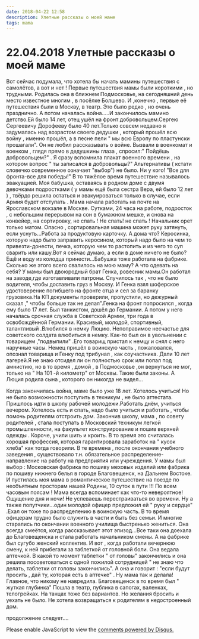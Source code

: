 ```yaml
---
date: 2018-04-22 12:58
description: Улетные рассказы о моей маме
tags: mama
---
```

# 22.04.2018 Улетные рассказы о моей маме

Вот сейчас подумала, что хотела бы начать мамины путешествия с самолётов, а вот и нет ! Первые  путешествия мамы были короткими , но трудными. Родилась  она в ближнем Подмосковье, на сегодняшний день место известное многим , в посёлке  Болшево. И ,конечно , первые её путешествия были в Москву, в театр. Это было редко , но очень празднично. А потом началась война.....И закончилось мамино детство.Ей было 14 лет, отец ушёл на фронт добровольцем.Сергею Сергеевичу Дорофееву было 40 лет.Только совсем недавно я задумалась над возрастом своего дедушки , который прошёл всю войну , именно прошёл, а в песне пели " мы всю Европу по пластунски прошагали". Он не любил рассказывать о войне. Вызвали в военкомат  и военком , глядя прямо в дедушкины глаза , спросил:" Пойдёшь добровольцем?" . Я сразу вспомнила плакат военного времени , на котором вопрос " ты записался в добровольцы?"  Альтернативы ( кстати словечко современное означает "выбор") не было. Ни у кого! "Все для фронта-все для победы!" В то тяжёлое время путешествие называлось эвакуацией. Моя бабушка, оставаясь в родном доме с двумя девочками подростками ( у мамы ещё была сестра Вера, ей было 12 лет ) , твёрдо решила остаться и эвакуироваться только в случае, если Армия будет отступать . Мама начала работать на почте на Ярославском вокзале в Москве. Сутками, 24 часа на работе, подросток , с небольшим перерывом на сон в бумажном мешке,  и снова на конвейер, на сортировку, не спать ! Не спать! не спать ! Начальник орет только матом. Опасно , сортировальная машина может руку затянуть, если уснуть...Работа за продуктовую карточку. А дома что? Керосинка, которую надо было заправить керосином, который надо было на чем то привезти-донести, печка, которую чем то растопить и из чего то суп сварить или кашу.Вот я сейчас думаю, а если в доме ничего не было? Ещё и воду из колодца принести...Бабушка тоже работала на фабрике. Сколько же этого всего свалилось на мою маму? А что одевать на себя? У мамы был двоюродный брат Генка, ровесник мамы.Он работал на заводе,где изготавливали патроны. Случилось так , что не было водителя, чтобы доставить груз в Москву. И Генка взял шоферское удостоверение погибшего на фронте отца и сел за баранку грузовика.На КП документы проверили, пропустили, но дежурный сказал ," чтобы больше так не делал".Генка на фронт попросился , когда ему было 17 лет. Был танкистом, дошёл до Германии.  А потом у него началась срочная служба в Советской Армии, три года в освобождённой Германии. Красивый, молодой, спортивный, талантливый .Влюбился  в немку Люцию. Непоправимое несчастье для советского солдата влюбиться в немку. Как-то был он в увольнении с товарищем ,"подвыпили" .Его товарищ пристал к немцу и снял с него наручные часы. Немец пришёл в воинскую часть , пожаловался, опознал товарища и  Генку под трибунал , как соучастника. Дали 10 лет лагерей.Я не знаю отсидел ли он полностью срок или попал под амнистию, но в то время , домой , в Подмосковье ,он вернуться не мог, только на  " На 101 -й километр"  от Москвы. Такие были законы.  А Люция родила сына , которого он никогда не видел...

Когда закончилась война, маме было уже 18 лет. Хотелось учиться! Но не было возможности поступить в техникум , не было аттестата. Пришлось идти в школу рабочей молодежи.Работать днём, учиться вечером. Хотелось есть и спать, надо было учиться и работать , чтобы помочь родителям отстроить дом. Закончив школу, мама , по совету родителей , стала поступать в Московский техникум легкой промышленности, на факультет  конструирование и пошив верхней одежды . Короче, учили шить и кроить. В то время это считалась хорошая профессия, которая гарантировала  заработок на " кусок хлеба" как тогда говорили. В те времена , после окончания учебного  заведения , существовало т.н. обязательное   распределение-направление на работу  на предприятия или учреждения. У мамы был выбор : Московская фабрика по пошиву меховых изделий  или фабрика по пошиву нижнего белья в городе Благовещенск, на Дальнем Востоке. И пустилась моя мама в романтическое путешествие на поезде по необъятным просторам  нашей Родины, 10 суток в пути !!! По всем часовым поясам ! Мама всегда вспоминает как что-то невероятное! Ощущение дня и ночи! Не успеваешь перестраиваться во времени. Ну а также попутчики...один молодой офицер предложил ей " руку и сердце" .Ехал он тоже по распределению в воинскую часть. В то время офицерам трудно было служить в части и быть без семьи. И многие старались по окончании военного училища быстренько жениться. Она всегда смеётся, когда рассказывает этот эпизод...Все таки она доехала до Благовещенска и стала работать начальником смены. А на фабрике был сугубо женский коллектив. И вот , когда работали вечернюю смену, к ней прибегали за таблеткой от головной боли. Она ведала аптечкой. В какой то момент таблетки " от головы" закончились и она решила посоветоваться  с одной пожилой сотрудницей "  не знаю что делать, таблетки от головы закончились". А она и говорит : "если будут просить , дай ту, которая есть в аптечке" . Ну мама так и делала! Главное, что никому не навредила.  Благовещенск в то время был " жуткая глубинка" Пошла в театр, публика в сапогах, валенках, телогрейках. На танцах тоже без вариантов. Но желания бросить и уехать не было. Не хотела возвращаться к родителям в недостроенный дом. 

продолжение следует....


<div id="disqus_thread"></div>
<script>
    /**
    *  RECOMMENDED CONFIGURATION VARIABLES: EDIT AND UNCOMMENT THE SECTION BELOW TO INSERT DYNAMIC VALUES FROM YOUR PLATFORM OR CMS.
    *  LEARN WHY DEFINING THESE VARIABLES IS IMPORTANT: https://disqus.com/admin/universalcode/#configuration-variables    */
    /*
    var disqus_config = function () {
    this.page.url = PAGE_URL;  // Replace PAGE_URL with your page's canonical URL variable
    this.page.identifier = PAGE_IDENTIFIER; // Replace PAGE_IDENTIFIER with your page's unique identifier variable
    };
    */
    (function() { // DON'T EDIT BELOW THIS LINE
    var d = document, s = d.createElement('script');
    s.src = 'https://irina-blog-1.disqus.com/embed.js';
    s.setAttribute('data-timestamp', +new Date());
    (d.head || d.body).appendChild(s);
    })();
</script>
<noscript>Please enable JavaScript to view the <a href="https://disqus.com/?ref_noscript">comments powered by Disqus.</a></noscript>
